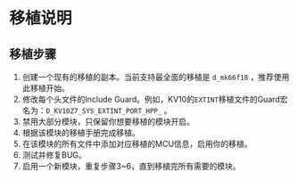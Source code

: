 # 移植说明





## 移植步骤

1. 创建一个现有的移植的副本。当前支持最全面的移植是 `d_mk66f18` ，推荐使用此移植开始。
2. 修改每个头文件的Include Guard。例如，KV10的`EXTINT`移植文件的Guard宏名为：`D_KV10Z7_SYS_EXTINT_PORT_HPP_` 。
3. 禁用大部分模块，只保留你想要移植的模块开启。
4. 根据该模块的移植手册完成移植。
5. 在该模块的所有文件中添加对应移植的MCU信息，启用你的移植。
6. 测试并修复BUG。
7. 启用一个新模块，重复步骤3~6，直到移植完所有需要的模块。


